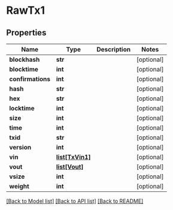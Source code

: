 # RawTx1

## Properties
Name | Type | Description | Notes
------------ | ------------- | ------------- | -------------
**blockhash** | **str** |  | [optional] 
**blocktime** | **int** |  | [optional] 
**confirmations** | **int** |  | [optional] 
**hash** | **str** |  | [optional] 
**hex** | **str** |  | [optional] 
**locktime** | **int** |  | [optional] 
**size** | **int** |  | [optional] 
**time** | **int** |  | [optional] 
**txid** | **str** |  | [optional] 
**version** | **int** |  | [optional] 
**vin** | [**list[TxVin1]**](TxVin1.md) |  | [optional] 
**vout** | [**list[Vout]**](Vout.md) |  | [optional] 
**vsize** | **int** |  | [optional] 
**weight** | **int** |  | [optional] 

[[Back to Model list]](../README.md#documentation-for-models) [[Back to API list]](../README.md#documentation-for-api-endpoints) [[Back to README]](../README.md)

